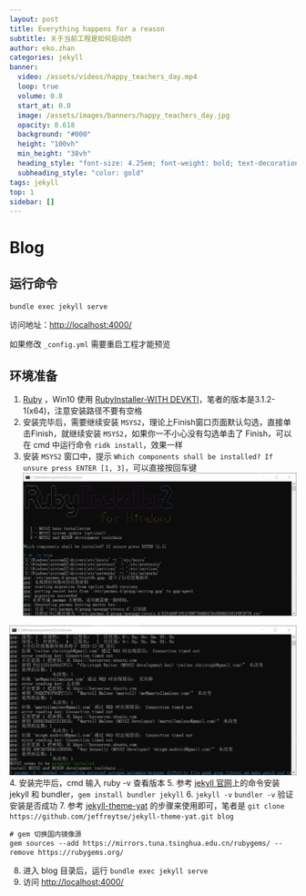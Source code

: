 ```yaml
---
layout: post
title: Everything happens for a reason
subtitle: 关于当前工程是如何启动的
author: eko.zhan
categories: jekyll
banner:
  video: /assets/videos/happy_teachers_day.mp4
  loop: true
  volume: 0.8
  start_at: 0.0
  image: /assets/images/banners/happy_teachers_day.jpg
  opacity: 0.618
  background: "#000"
  height: "100vh"
  min_height: "38vh"
  heading_style: "font-size: 4.25em; font-weight: bold; text-decoration: underline"
  subheading_style: "color: gold"
tags: jekyll
top: 1
sidebar: []
---
```



# Blog


## 运行命令

`bundle exec jekyll serve`

访问地址：[http://localhost:4000/](http://localhost:4000/)

如果修改 `_config.yml` 需要重启工程才能预览

## 环境准备

1. [Ruby](https://github.com/ruby/ruby) ，Win10 使用  [RubyInstaller-WITH DEVKTI](https://rubyinstaller.org/downloads/)，笔者的版本是3.1.2-1(x64)，注意安装路径不要有空格
2. 安装完毕后，需要继续安装 `MSYS2`，理论上Finish窗口页面默认勾选，直接单击Finish，就继续安装 `MSYS2`，如果你一不小心没有勾选单击了 Finish，可以在 cmd 中运行命令 `ridk install`，效果一样 
3. 安装 `MSYS2` 窗口中，提示 `Which components shall be installed? If unsure press ENTER [1, 3]`，可以直接按回车键
![](/assets/images/20231023183226.png)

![](/assets/images/20231023183238.png)
4. 安装完毕后，cmd 输入 ruby -v 查看版本
5. 参考 [jekyll 官网](https://jekyllrb.com)上的命令安装 jekyll 和 bundler，`gem install bundler jekyll`
6. `jekyll -v` `bundler -v` 验证安装是否成功
7. 参考 [jekyll-theme-yat](https://github.com/jeffreytse/jekyll-theme-yat) 的步骤来使用即可，笔者是 `git clone https://github.com/jeffreytse/jekyll-theme-yat.git blog`
```shell
# gem 切换国内镜像源
gem sources --add https://mirrors.tuna.tsinghua.edu.cn/rubygems/ --remove https://rubygems.org/
```
8. 进入 blog 目录后，运行 `bundle exec jekyll serve`
9. 访问 [http://localhost:4000/](http://localhost:4000/)
